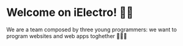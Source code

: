<h1>Welcome on iElectro! 🖐🏻</h1>
We are a team composed by three young programmers: we want to program websites and web apps toghether 👨🏻‍💻
